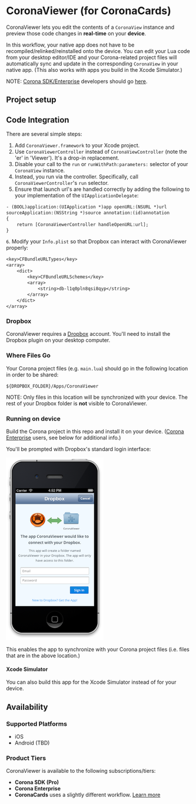 # CoronaViewer (for CoronaCards)

CoronaViewer lets you edit the contents of a `CoronaView` instance and preview those code changes in __real-time__ on your __device__. 

In this workflow, your native app does not have to be recompiled/relinked/reinstalled onto the device. You can edit your Lua code from your desktop editor/IDE and your Corona-related project files will automatically sync and update in the corresponding `CoronaView` in your native app. (This also works with apps you build in the Xcode Simulator.)

NOTE: [Corona SDK/Enterprise](http://coronalabs.com/products/corona-sdk/) developers should go [here](https://github.com/coronalabs/CoronaViewer).

## Project setup

## Code Integration

There are several simple steps:

1. Add `CoronaViewer.framework` to your Xcode project.
2. Use `CoronaViewerController` instead of `CoronaViewController` (note the 'er' in 'Viewer'). It's a drop-in replacement.
3. Disable your call to the `run` or `runWithPath:parameters:` selector of your `CoronaView` instance.
4. Instead, you run via the controller. Specifically, call `CoronaViewerController`'s `run` selector.
5. Ensure that launch url's are handled correctly by adding the following to your implementation of the  `UIApplicationDelegate`:

```
- (BOOL)application:(UIApplication *)app openURL:(NSURL *)url sourceApplication:(NSString *)source annotation:(id)annotation
{
	return [CoronaViewerController handleOpenURL:url];
}
```

`6`. Modify your `Info.plist` so that Dropbox can interact with CoronaViewer properly:

```
<key>CFBundleURLTypes</key>
<array>
	<dict>
		<key>CFBundleURLSchemes</key>
		<array>
			<string>db-l1q0pln8qsi8qyp</string>
		</array>
	</dict>
</array>
```


### Dropbox

CoronaViewer requires a [Dropbox](https://db.tt/uQgIqtPN) account. You'll need to install the Dropbox plugin on your desktop computer.

### Where Files Go

Your Corona project files (e.g. `main.lua`) should go in the following location in order to be shared:

	${DROPBOX_FOLDER}/Apps/CoronaViewer

NOTE: Only files in this location will be synchronized with your device. The rest of your Dropbox folder is __not__ visible to CoronaViewer.

### Running on device

Build the Corona project in this repo and install it on your device. ([Corona Enterprise](http://coronalabs.com/products/enterprise/) users, see below for additional info.)

You'll be prompted with Dropbox's standard login interface:

![Dropbox Login UI iOS](README/dropbox-login-ios.png)

This enables the app to synchronize with your Corona project files (i.e. files that are in the above location.)

#### Xcode Simulator

You can also build this app for the Xcode Simulator instead of for your device.


## Availability

### Supported Platforms

* iOS
* Android (TBD)

### Product Tiers

CoronaViewer is available to the following subscriptions/tiers:

* __Corona SDK (Pro)__
* __Corona Enterprise__
* __CoronaCards__ uses a slightly different workflow. [Learn more](https://github.com/coronacards/CoronaViewer)

